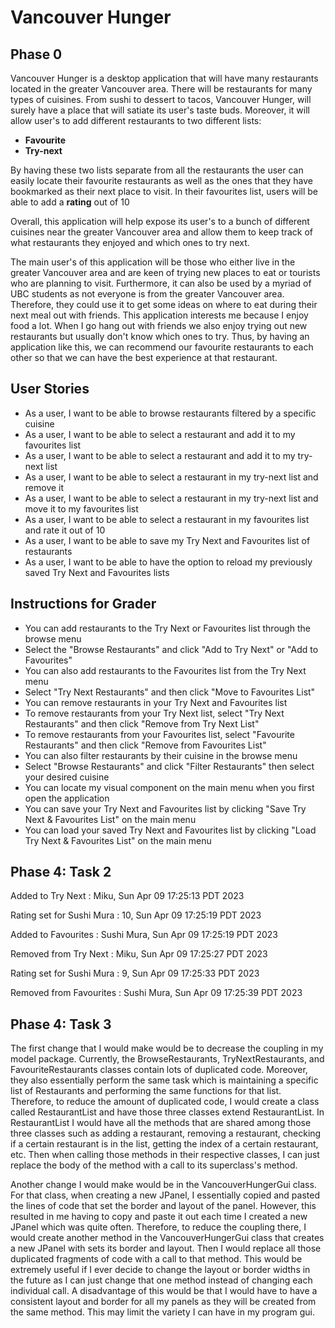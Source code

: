 # Vancouver  Hunger

## Phase 0

Vancouver Hunger is a desktop application that will have many restaurants located in the greater Vancouver area. There
will be restaurants for many types of cuisines. From sushi to dessert to tacos, Vancouver Hunger, will surely have a
place that will satiate its user's taste buds. Moreover, it will allow user's to add different restaurants to two
different lists:

- **Favourite**
- **Try-next**

By having these two lists separate from all the restaurants the user can easily locate their favourite restaurants as
well as the ones that they have bookmarked as their next place to visit. In their favourites list, users will be able 
to add a **rating** out of 10

Overall, this application will help expose its user's to a bunch of different cuisines near the greater Vancouver area
and allow them to keep track of what restaurants they enjoyed and which ones to try next.

The main user's of this application will be those who either live in the greater Vancouver area and are keen of trying
new places to eat or tourists who are planning to visit. Furthermore, it can also be used by a myriad of UBC students as
not everyone is from the greater Vancouver area. Therefore, they could use it to get some ideas on where to eat during
their next meal out with friends. This application interests me because I enjoy food a lot. When I go hang out with
friends we also enjoy trying out new restaurants but usually don't know which ones to try. Thus, by having an
application like this, we can recommend our favourite restaurants to each other so that we can have the best experience 
at that restaurant.

## User Stories

- As a user, I want to be able to browse restaurants filtered by a specific cuisine
- As a user, I want to be able to select a restaurant and add it to my favourites list
- As a user, I want to be able to select a restaurant and add it to my try-next list
- As a user, I want to be able to select a restaurant in my try-next list and remove it
- As a user, I want to be able to select a restaurant in my try-next list and move it to my favourites list
- As a user, I want to be able to select a restaurant in my favourites list and rate it out of 10
- As a user, I want to be able to save my Try Next and Favourites list of restaurants
- As a user, I want to be able to have the option to reload my previously saved Try Next and Favourites lists 

## Instructions for Grader

- You can add restaurants to the Try Next or Favourites list through the browse menu
- Select the "Browse Restaurants" and click "Add to Try Next" or "Add to Favourites"
- You can also add restaurants to the Favourites list from the Try Next menu
- Select "Try Next Restaurants" and then click "Move to Favourites List"
- You can remove restaurants in your Try Next and Favourites list
- To remove restaurants from your Try Next list, select "Try Next Restaurants" and then click "Remove from Try Next List"
- To remove restaurants from your Favourites list, select "Favourite Restaurants" and then click "Remove from Favourites List"
- You can also filter restaurants by their cuisine in the browse menu
- Select "Browse Restaurants" and click "Filter Restaurants" then select your desired cuisine
- You can locate my visual component on the main menu when you first open the application
- You can save your Try Next and Favourites list by clicking "Save Try Next & Favourites List" on the main menu
- You can load your saved Try Next and Favourites list by clicking "Load Try Next & Favourites List" on the main menu

## Phase 4: Task 2

Added to Try Next : Miku, Sun Apr 09 17:25:13 PDT 2023 

Rating set for Sushi Mura : 10, Sun Apr 09 17:25:19 PDT 2023

Added to Favourites : Sushi Mura, Sun Apr 09 17:25:19 PDT 2023

Removed from Try Next : Miku, Sun Apr 09 17:25:27 PDT 2023

Rating set for Sushi Mura : 9, Sun Apr 09 17:25:33 PDT 2023

Removed from Favourites : Sushi Mura, Sun Apr 09 17:25:39 PDT 2023

## Phase 4: Task 3

The first change that I would make would be to decrease the coupling in my model package. Currently, the
BrowseRestaurants, TryNextRestaurants, and FavouriteRestaurants classes contain lots of duplicated code. Moreover, they
also essentially perform the same task which is maintaining a specific list of Restaurants and performing the same
functions for that list. Therefore, to reduce the amount of duplicated code, I would create a class called RestaurantList
and have those three classes extend RestaurantList. In RestaurantList I would have all the methods that are shared among
those three classes such as adding a restaurant, removing a restaurant, checking if a certain restaurant is in the list, 
getting the index of a certain restaurant, etc. Then when calling those methods in their respective classes, I can just
replace the body of the method with a call to its superclass's method.

Another change I would make would be in the VancouverHungerGui class. For that class, when creating a new JPanel, I
essentially copied and pasted the lines of code that set the border and layout of the panel. However, this resulted in 
me having to copy and paste it out each time I created a new JPanel which was quite often. Therefore, to reduce the
coupling there, I would create another method in the VancouverHungerGui class that creates a new JPanel with sets
its border and layout. Then I would replace all those duplicated fragments of code with a call to that method. This 
would be extremely useful if I ever decide to change the layout or border widths in the future as I can just change 
that one method instead of changing each individual call. A disadvantage of this would be that I would have to have a
consistent layout and border for all my panels as they will be created from the same method. This may limit the variety
I can have in my program gui.
